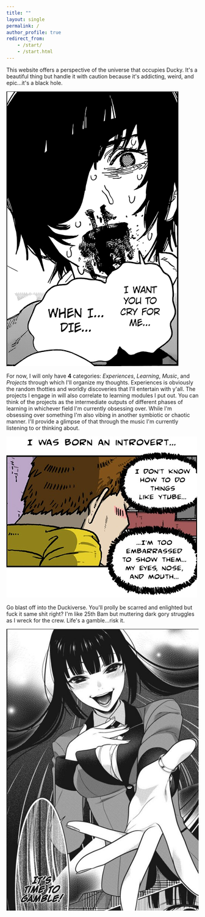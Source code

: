 ```yaml
---
title: ""
layout: single
permalink: /
author_profile: true
redirect_from:
    - /start/
    - /start.html
---
```


This website offers a perspective of the universe that occupies Ducky. It's a beautiful thing but handle it with caution because it's addicting, weird, and epic...it's a black hole.  

![Himeno Dying](../assets/images/himeno-chainsaw-man-25.png)  

For now, I will only have **4** categories: _Experiences_, _Learning_, _Music_, and _Projects_ through which I'll organize my thoughts. Experiences is obviously the random thotties and worldly discoveries that I'll entertain with y'all. The projects I engage in will also correlate to learning modules I put out. You can think of the projects as the intermediate outputs of different phases of learning in whichever field I'm currently obsessing over. While I'm obsessing over something I'm also vibing in another symbiotic or chaotic manner. I'll provide a glimpse of that through the music I'm currently listening to or thinking about.

![The Sound of Your Heart](../assets/images/the-sound-of-your-heart-512.png)

Go blast off into the Duckiverse. You'll prolly be scarred and enlighted but fuck it same shit right? I'm like 25th Bam but muttering dark gory struggles as I wreck for the crew. Life's a gamble...risk it.

![Wet Yumeko](../assets/images/yumeko-jabami-kakegurui-79.png)

